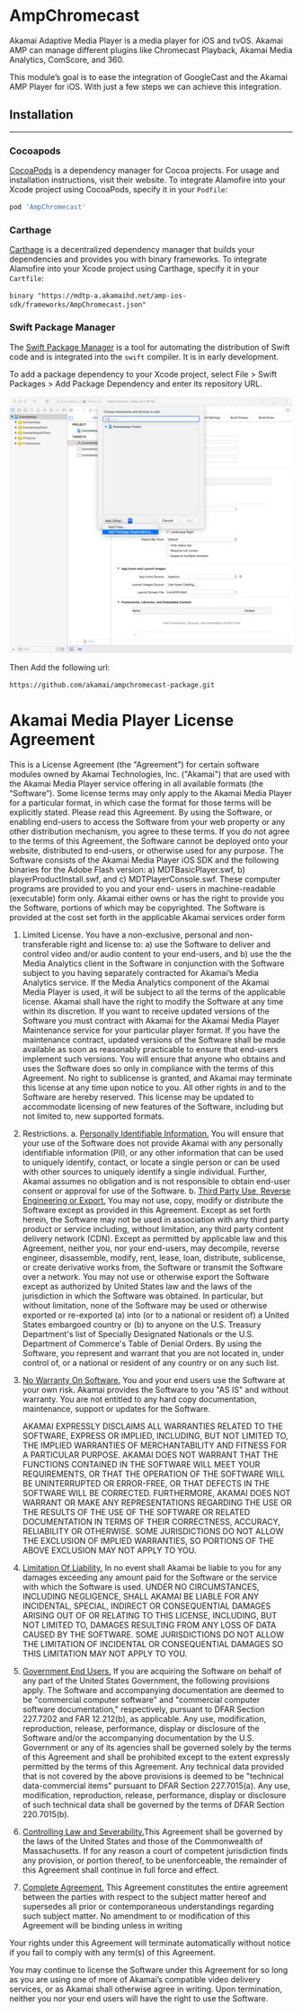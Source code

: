 # AmpChromecast

Akamai Adaptive Media Player is a media player for iOS and tvOS. Akamai AMP can manage different plugins like Chromecast Playback, Akamai Media Analytics, ComScore, and 360.

This module’s goal is to ease the integration of GoogleCast and the Akamai AMP Player for iOS.  With just a few steps we can achieve this integration.

## Installation
---
### Cocoapods
[CocoaPods](https://cocoapods.org) is a dependency manager for Cocoa projects. For usage and installation instructions, visit their website. To integrate Alamofire into your Xcode project using CocoaPods, specify it in your `Podfile`:

```ruby
pod 'AmpChromecast'
```

### Carthage

[Carthage](https://github.com/Carthage/Carthage) is a decentralized dependency manager that builds your dependencies and provides you with binary frameworks. To integrate Alamofire into your Xcode project using Carthage, specify it in your `Cartfile`:

```ogdl
binary "https://mdtp-a.akamaihd.net/amp-ios-sdk/frameworks/AmpChromecast.json"
```

### Swift Package Manager
The [Swift Package Manager](https://swift.org/package-manager/) is a tool for automating the distribution of Swift code and is integrated into the `swift` compiler. It is in early development.

To add a package dependency to your Xcode project, select File > Swift Packages > Add Package Dependency and enter its repository URL.

![Install Step 1](install1.png)

Then Add the following url:

```
https://github.com/akamai/ampchromecast-package.git
```

# Akamai Media Player License Agreement
This is a License Agreement (the "Agreement") for certain software modules owned by Akamai Technologies, Inc. ("Akamai") that are used with the Akamai Media Player service offering in all available formats (the “Software”). Some license terms may only apply to the Akamai Media Player for a particular format, in which case the format for those terms will be explicitly stated.
Please read this Agreement. By using the Software, or enabling end-users to access the Software from your web property or any other distribution mechanism, you agree to these terms. If you do not agree to the terms of this Agreement, the Software cannot be deployed onto your website, distributed to end-users, or otherwise used for any purpose.
The Software consists of the Akamai Media Player iOS SDK and the following binaries for the Adobe Flash version: a) MDTBasicPlayer.swf, b) playerProductInstall.swf, and c) MDTPlayerConsole.swf. These computer programs are provided to you and your end- users in machine-readable (executable) form only. Akamai either owns or has the right to provide you the Software, portions of which may be copyrighted. The Software is provided at the cost set forth in the applicable Akamai services order form

1. Limited License. You have a non-exclusive, personal and non-transferable right and license to: a) use the Software to deliver and control video and/or audio content to your end-users, and b) use the the Media Analytics client in the Software in conjunction with the Software subject to you having separately contracted for Akamai’s Media Analytics service. If the Media Analytics component of the Akamai Media Player is used, it will be subject to all the terms of the applicable license. Akamai shall have the right to modify the Software at any time within its discretion. If you want to receive updated versions of the Software you must contract with Akamai for the Akamai Media Player Maintenance service for your particular player format. If you have the maintenance contract, updated versions of the Software shall be made available as soon as reasonably practicable to ensure that end-users implement such versions. You will ensure that anyone who obtains and uses the Software does so only in compliance with the terms of this Agreement. No right to sublicense is granted, and Akamai may terminate this license at any time upon notice to you. All other rights in and to the Software are hereby reserved. This license may be updated to accommodate licensing of new features of the Software, including but not limited to, new supported formats.
2. Restrictions.
    a. <ins>Personally Identifiable Information.</ins> You will ensure that your use of the Software does not provide Akamai with any personally identifiable information (PII), or any other information that can be used to uniquely identify, contact, or locate a single person or can be used with other sources to uniquely identify a single individual. Further, Akamai assumes no obligation and is not responsible to obtain end-user consent or approval for use of the Software.
    b. <ins>Third Party Use, Reverse Engineering or Export.</ins> You may not use, copy, modify or distribute the Software except as provided in this Agreement. Except as set forth herein, the Software may not be used in association with any third party product or service including, without limitation, any third party content delivery network (CDN). Except as permitted by applicable law and this Agreement, neither you, nor your end-users, may decompile, reverse engineer, disassemble, modify, rent, lease, loan, distribute, sublicense, or create derivative works from, the Software or transmit the Software over a network. You may not use or otherwise export the Software except as authorized by United States law and the laws of the jurisdiction in which the Software was obtained. In particular, but without limitation, none of the Software may be used or otherwise exported or re-exported (a) into (or to a national or resident of) a United States embargoed country or (b) to anyone on the U.S. Treasury Department's list of Specially Designated Nationals or the U.S. Department of Commerce's Table of Denial Orders. By using the Software, you represent and warrant that you are not located in, under control of, or a national or resident of any country or on any such list.
3. <ins>No Warranty On Software.</ins> You and your end users use the Software at your own risk. Akamai provides the Software to you "AS IS" and without warranty. You are not entitled to any hard copy documentation, maintenance, support or updates for the Software.

    AKAMAI EXPRESSLY DISCLAIMS ALL WARRANTIES RELATED TO THE SOFTWARE, EXPRESS OR IMPLIED, INCLUDING, BUT NOT LIMITED TO, THE IMPLIED WARRANTIES OF MERCHANTABILITY AND FITNESS FOR A PARTICULAR PURPOSE. AKAMAI DOES NOT WARRANT THAT THE FUNCTIONS CONTAINED IN THE SOFTWARE WILL MEET YOUR REQUIREMENTS, OR THAT THE OPERATION OF THE SOFTWARE WILL BE UNINTERRUPTED OR ERROR-FREE, OR THAT DEFECTS IN THE SOFTWARE WILL BE CORRECTED. FURTHERMORE, AKAMAI DOES NOT WARRANT OR MAKE ANY REPRESENTATIONS REGARDING THE USE OR THE RESULTS OF THE USE OF THE SOFTWARE OR RELATED DOCUMENTATION IN TERMS OF THEIR CORRECTNESS, ACCURACY, RELIABILITY OR OTHERWISE. SOME JURISDICTIONS DO NOT ALLOW THE EXCLUSION OF IMPLIED WARRANTIES, SO PORTIONS OF THE ABOVE EXCLUSION MAY NOT APPLY TO YOU.

4. <ins>Limitation Of Liability.</ins> In no event shall Akamai be liable to you for any damages exceeding any amount paid for the Software or the service with which the Software is used.
UNDER NO CIRCUMSTANCES, INCLUDING NEGLIGENCE, SHALL AKAMAI BE LIABLE FOR ANY INCIDENTAL, SPECIAL, INDIRECT OR CONSEQUENTIAL DAMAGES ARISING OUT OF OR RELATING TO THIS LICENSE, INCLUDING, BUT NOT LIMITED TO, DAMAGES RESULTING FROM ANY LOSS OF DATA CAUSED BY THE SOFTWARE. SOME JURISDICTIONS DO NOT ALLOW THE LIMITATION OF INCIDENTAL OR CONSEQUENTIAL DAMAGES SO THIS LIMITATION MAY NOT APPLY TO YOU.

5. <ins>Government End Users.</ins> If you are acquiring the Software on behalf of any part of the United States Government, the following provisions apply. The Software and accompanying documentation are deemed to be "commercial computer software" and "commercial computer software documentation," respectively, pursuant to DFAR Section 227.7202 and FAR 12.212(b), as applicable. Any use, modification, reproduction, release, performance, display or disclosure of the Software and/or the accompanying documentation by the U.S. Government or any of its agencies shall be governed solely by the terms of this Agreement and shall be prohibited except to the extent expressly permitted by the terms of this Agreement. Any technical data provided that is not covered by the above provisions is deemed to be "technical data-commercial items" pursuant to DFAR Section 227.7015(a). Any use, modification, reproduction, release, performance, display or disclosure of such technical data shall be governed by the terms of DFAR Section 220.7015(b).

6. <ins>Controlling Law and Severability.</ins>This Agreement shall be governed by the laws of the United States and those of the Commonwealth of Massachusetts. If for any reason a court of competent jurisdiction finds any provision, or portion thereof, to be unenforceable, the remainder of this Agreement shall continue in full force and effect.

7. <ins>Complete Agreement.</ins> This Agreement constitutes the entire agreement between the parties with respect to the subject matter hereof and supersedes all prior or contemporaneous understandings regarding such subject matter. No amendment to or modification of this Agreement will be binding unless in writing

Your rights under this Agreement will terminate automatically without notice if you fail to comply with any term(s) of this Agreement.

You may continue to license the Software under this Agreement for so long as you are using one of more of Akamai’s compatible video delivery services, or as Akamai shall otherwise agree in writing. Upon termination, neither you nor your end users will have the right to use the Software.


